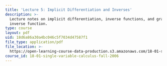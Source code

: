 ```yaml
---
title: 'Lecture 5: Implicit Differentiation and Inverses'
description: >-
  Lecture notes on implicit differentiation, inverse functions, and graphing and
  inverse function.
type: course
layout: pdf
uid: 18d6a86a30a4bc046c5f7034d47587f1
file_type: application/pdf
file_location: >-
  https://open-learning-course-data-production.s3.amazonaws.com/18-01-single-variable-calculus-fall-2006/18d6a86a30a4bc046c5f7034d47587f1_lec5.pdf
course_id: 18-01-single-variable-calculus-fall-2006
---
```

